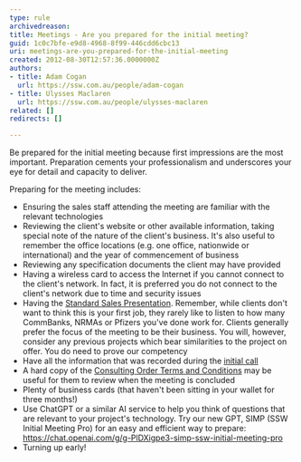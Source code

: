 ```yaml
---
type: rule
archivedreason: 
title: Meetings - Are you prepared for the initial meeting?
guid: 1c0c7bfe-e9d8-4968-8f99-446cdd6cbc13
uri: meetings-are-you-prepared-for-the-initial-meeting
created: 2012-08-30T12:57:36.0000000Z
authors:
- title: Adam Cogan
  url: https://ssw.com.au/people/adam-cogan
- title: Ulysses Maclaren
  url: https://ssw.com.au/people/ulysses-maclaren
related: []
redirects: []

---
```


Be prepared for the initial meeting because first impressions are the most important. Preparation cements your professionalism and underscores your eye for detail and capacity to deliver.

<!--endintro-->

Preparing for the meeting includes:

* Ensuring the sales staff attending the meeting are familiar with the relevant technologies
* Reviewing the client's website or other available information, taking special note of the nature of the client's business. It's also useful to remember the office locations (e.g. one office, nationwide or international) and the year of commencement of business
* Reviewing any specification documents the client may have provided
* Having a wireless card to access the Internet if you cannot connect to the client's network. In fact, it is preferred you do not connect to the client's network due to time and security issues
* Having the [Standard Sales Presentation](https://github.com/SSWConsulting/SSW.Rules.Content/raw/main/rules/meetings-are-you-prepared-for-the-initial-meeting/SSW-SalesMarketing.pptx). Remember, while clients don't want to think this is your first job, they rarely like to listen to how many CommBanks, NRMAs or Pfizers you've done work for. Clients generally prefer the focus of the meeting to be their business. You will, however, consider any previous projects which bear similarities to the project on offer. You do need to prove our competency
* Have all the information that was recorded during the [initial call](/be-prepared-for-inbound-calls)
* A hard copy of the [Consulting Order Terms and Conditions](https://www.ssw.com.au/SSW/Standards/Forms/ConsultingOrderTermsConditions.aspx) may be useful for them to review when the meeting is concluded
* Plenty of business cards (that haven't been sitting in your wallet for three months!)
* Use ChatGPT or a similar AI service to help you think of questions that are relevant to your project's technology. Try our new GPT, SIMP (SSW Initial Meeting Pro) for an easy and efficient way to prepare: <https://chat.openai.com/g/g-PlDXigpe3-simp-ssw-initial-meeting-pro>
* Turning up early!
